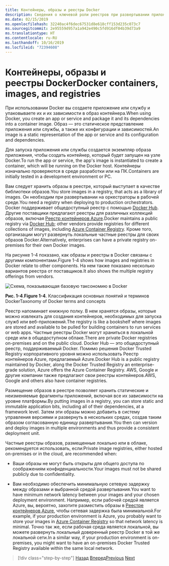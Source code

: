 ```yaml
---
title: Контейнеры, образы и реестры Docker
description: Сведения о ключевой роли реестров при развертывании приложений в Docker.
ms.date: 02/15/2019
ms.openlocfilehash: 32240ac4f6dec67531d8e618cff153d235c073c7
ms.sourcegitcommit: 2e95559d957a1a942e490c5fd916df04b39d73a9
ms.translationtype: HT
ms.contentlocale: ru-RU
ms.lasthandoff: 10/16/2019
ms.locfileid: "72394608"
---
```

# <a name="docker-containers-images-and-registries"></a><span data-ttu-id="84024-103">Контейнеры, образы и реестры Docker</span><span class="sxs-lookup"><span data-stu-id="84024-103">Docker containers, images, and registries</span></span>

<span data-ttu-id="84024-104">При использовании Docker вы создаете приложение или службу и упаковываете их и их зависимости в образ контейнера.</span><span class="sxs-lookup"><span data-stu-id="84024-104">When using Docker, you create an app or service and package it and its dependencies into a container image.</span></span> <span data-ttu-id="84024-105">Образ — это статическое представление приложения или службы, а также их конфигурации и зависимостей.</span><span class="sxs-lookup"><span data-stu-id="84024-105">An image is a static representation of the app or service and its configuration and dependencies.</span></span>

<span data-ttu-id="84024-106">Для запуска приложения или службы создается экземпляр образа приложения, чтобы создать контейнер, который будет запущен на узле Docker.</span><span class="sxs-lookup"><span data-stu-id="84024-106">To run the app or service, the app's image is instantiated to create a container, which will be running on the Docker host.</span></span> <span data-ttu-id="84024-107">Контейнеры изначально проверяются в среде разработки или на ПК.</span><span class="sxs-lookup"><span data-stu-id="84024-107">Containers are initially tested in a development environment or PC.</span></span>

<span data-ttu-id="84024-108">Вам следует хранить образы в реестре, который выступает в качестве библиотеки образов.</span><span class="sxs-lookup"><span data-stu-id="84024-108">You store images in a registry, that acts as a library of images.</span></span> <span data-ttu-id="84024-109">Он необходим при развертывании на оркестраторы в рабочей среде.</span><span class="sxs-lookup"><span data-stu-id="84024-109">You need a registry when deploying to production orchestrators.</span></span> <span data-ttu-id="84024-110">Docker поддерживает общедоступный реестр с помощью [Docker Hub](https://hub.docker.com/). Другие поставщики предлагают реестры для различных коллекций образов, включая [Реестр контейнеров Azure](https://azure.microsoft.com/services/container-registry/).</span><span class="sxs-lookup"><span data-stu-id="84024-110">Docker maintains a public registry via [Docker Hub](https://hub.docker.com/); other vendors provide registries for different collections of images, including [Azure Container Registry](https://azure.microsoft.com/services/container-registry/).</span></span> <span data-ttu-id="84024-111">Кроме того, организации могут развернуть локальные частные реестры для своих образов Docker.</span><span class="sxs-lookup"><span data-stu-id="84024-111">Alternatively, enterprises can have a private registry on-premises for their own Docker images.</span></span>

<span data-ttu-id="84024-112">На рисунке 1-4 показано, как образы и реестры в Docker связаны с другими компонентами.</span><span class="sxs-lookup"><span data-stu-id="84024-112">Figure 1-4 shows how images and registries in Docker relate to other components.</span></span> <span data-ttu-id="84024-113">На нем также показано несколько вариантов реестра от поставщиков.</span><span class="sxs-lookup"><span data-stu-id="84024-113">It also shows the multiple registry offerings from vendors.</span></span>

![Схема, показывающая базовую таксономию в Docker](./media/docker-containers-images-and-registries/taxonomy-docker-terms-concepts.png)

<span data-ttu-id="84024-115">**Рис. 1-4**.</span><span class="sxs-lookup"><span data-stu-id="84024-115">**Figure 1-4**.</span></span> <span data-ttu-id="84024-116">Классификация основных понятий и терминов Docker</span><span class="sxs-lookup"><span data-stu-id="84024-116">Taxonomy of Docker terms and concepts</span></span>

<span data-ttu-id="84024-117">Реестр напоминает книжную полку. В нем хранятся образы, которые можно извлекать для создания контейнеров, необходимых для запуска служб или веб-приложений.</span><span class="sxs-lookup"><span data-stu-id="84024-117">The registry is like a bookshelf where images are stored and available to be pulled for building containers to run services or web apps.</span></span> <span data-ttu-id="84024-118">Частные реестры Docker могут храниться в локальной среде или в общедоступном облаке.</span><span class="sxs-lookup"><span data-stu-id="84024-118">There are private Docker registries on-premises and on the public cloud.</span></span> <span data-ttu-id="84024-119">Docker Hub — это общедоступный реестр, поддерживаемый Docker. Помимо решения Docker Trusted Registry корпоративного уровня можно использовать Реестр контейнеров Azure, предлагаемый Azure.</span><span class="sxs-lookup"><span data-stu-id="84024-119">Docker Hub is a public registry maintained by Docker, along the Docker Trusted Registry an enterprise-grade solution, Azure offers the Azure Container Registry.</span></span> <span data-ttu-id="84024-120">AWS, Google и другие компании также предлагают свои реестры контейнеров.</span><span class="sxs-lookup"><span data-stu-id="84024-120">AWS, Google and others also have container registries.</span></span>

<span data-ttu-id="84024-121">Размещение образов в реестре позволяет хранить статические и неизменяемые фрагменты приложений, включая все их зависимости на уровне платформы.</span><span class="sxs-lookup"><span data-stu-id="84024-121">By putting images in a registry, you can store static and immutable application bits, including all of their dependencies, at a framework level.</span></span> <span data-ttu-id="84024-122">Затем эти образы можно добавить в систему управления версиями и развернуть в нескольких средах, создав таким образом согласованную единицу развертывания.</span><span class="sxs-lookup"><span data-stu-id="84024-122">You then can version and deploy images in multiple environments and thus provide a consistent deployment unit.</span></span>

<span data-ttu-id="84024-123">Частные реестры образов, размещенные локально или в облаке, рекомендуется использовать, если:</span><span class="sxs-lookup"><span data-stu-id="84024-123">Private image registries, either hosted on-premises or in the cloud, are recommended when:</span></span>

- <span data-ttu-id="84024-124">Ваши образы не могут быть открыты для общего доступа по соображениям конфиденциальности.</span><span class="sxs-lookup"><span data-stu-id="84024-124">Your images must not be shared publicly due to confidentiality.</span></span>

- <span data-ttu-id="84024-125">Вам необходимо обеспечить минимальную сетевую задержку между образами и выбранной средой развертывания.</span><span class="sxs-lookup"><span data-stu-id="84024-125">You want to have minimum network latency between your images and your chosen deployment environment.</span></span> <span data-ttu-id="84024-126">Например, если рабочей средой является Azure, вы, вероятно, захотите разместить образы в [Реестре контейнеров Azure](https://azure.microsoft.com/services/container-registry/), чтобы сетевая задержка была минимальной.</span><span class="sxs-lookup"><span data-stu-id="84024-126">For example, if your production environment is Azure, you probably want to store your images in [Azure Container Registry](https://azure.microsoft.com/services/container-registry/) so that network latency is minimal.</span></span> <span data-ttu-id="84024-127">Точно так же, если рабочая среда является локальной, вы можете развернуть локальный доверенный реестр Docker в той же локальной сети.</span><span class="sxs-lookup"><span data-stu-id="84024-127">In a similar way, if your production environment is on-premises, you might want to have an on-premises Docker Trusted Registry available within the same local network.</span></span>

>[!div class="step-by-step"]
><span data-ttu-id="84024-128">[Назад](docker-terminology.md)
>[Вперед](road-to-modern-applications-based-on-containers.md)</span><span class="sxs-lookup"><span data-stu-id="84024-128">[Previous](docker-terminology.md)
[Next](road-to-modern-applications-based-on-containers.md)</span></span>
